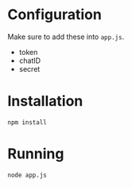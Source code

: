 # Configuration
Make sure to add these into `app.js`.
* token
* chatID
* secret

# Installation
`npm install`

# Running
`node app.js`

